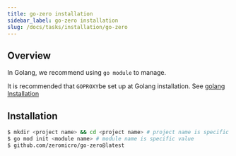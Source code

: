 ```yaml
---
title: go-zero installation
sidebar_label: go-zero installation
slug: /docs/tasks/installation/go-zero
---
```


## Overview

In Golang, we recommend using `go module` to manage.

It is recommended that `GOPROXY`be set up at Golang installation. See <a href="/docs/tasks" target="_blank">golang Installation</a>

## Installation

```bash
$ mkdir <project name> && cd <project name> # project name is specific value
$ go mod init <module name> # module name is specific value
$ github.com/zeromicro/go-zero@latest
```
